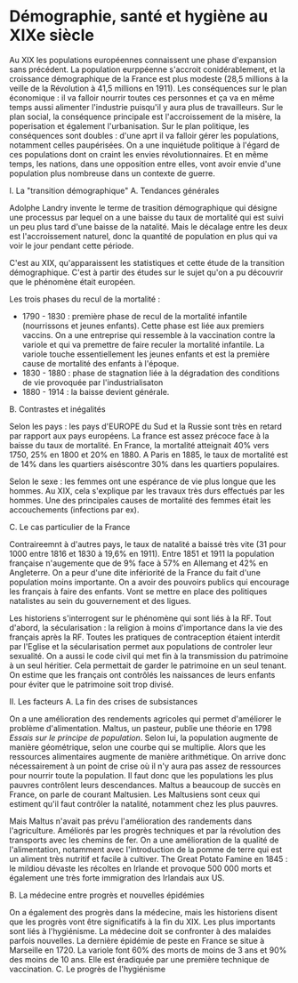 # Démographie, santé et hygiène au XIXe siècle

Au XIX les populations européennes connaissent une phase d'expansion sans précédent. La population eurppéenne s'accroit conidérablement, et la croissance démographique de la France est plus modeste (28,5 millions à la veille de la Révolution à 41,5 millions en 1911). Les conséquences sur  le plan économique : il va falloir nourrir toutes ces personnes et ça va en même temps aussi alimenter l'industrie puisqu'il y aura plus de travailleurs. Sur le plan social, la conséquence principale est l'accroissement de la misère, la poperisation et également l'urbanisation. Sur le plan politique, les conséquences sont doubles : d'une aprt il va falloir gérer les populations, notamment celles paupérisées. On a une inquiétude politique à l'égard de ces populations dont on craint les envies révolutionnaires. Et en même temps, les nations, dans une opposition entre elles, vont avoir envie d'une population plus nombreuse dans un contexte de guerre. 

I. La "transition démographique"
A. Tendances générales 

Adolphe Landry invente le terme de trasition démographique qui désigne une processus par lequel on a une baisse du taux de mortalité qui est suivi un peu plus tard d'une baisse de la natalité. Mais le décalage entre les deux est l'accroissement naturel, donc la quantité de population en plus qui va voir le jour pendant cette période. 

C'est au XIX, qu'apparaissent les statistiques et cette étude de la transition démographique. C'est à partir des études sur le sujet qu'on a pu découvrir que le phénomène était européen. 

Les trois phases du recul de la mortalité : 
- 1790 - 1830 : première phase de recul de la mortalité infantile (nourrissons et jeunes enfants). Cette phase est liée aux premiers vaccins. On a une entreprise qui ressemble à la vaccination contre la variole et qui va premettre de faire reculer la mortalité infantile. La variole touche essentiellement les jeunes enfants et est la première cause de mortalité des enfants à l'époque. 
- 1830 - 1880 : phase de stagnation liée à la dégradation des conditions de vie provoquée par l'industrialisaton 
- 1880 - 1914 : la baisse devient générale. 

B. Contrastes et inégalités 

Selon les pays : les pays d'EUROPE du Sud et la Russie sont très en retard par rapport aux pays européens. La france est assez précoce face à la baisse du taux de mortalité. En France, la mortalité atteignait 40% vers 1750, 25% en 1800 et 20% en 1880. A Paris en 1885, le taux de mortalité est de 14% dans les quartiers aiséscontre 30% dans les quartiers populaires. 

Selon le sexe : les femmes ont une espérance de vie plus longue que les hommes. Au XIX, cela s'explique par les travaux très durs effectués par les hommes. Une des principales causes de mortalité des femmes était les accouchements (infections par ex). 

C. Le cas particulier de la France 

Contraireemnt à d'autres pays, le taux de natalité a baissé très vite (31 pour 1000 entre 1816 et 1830 à 19,6% en 1911). Entre 1851 et 1911 la population française n'augemente que de 9% face à 57% en Allemang et 42% en Angleterre. On a peur d'une dite infériorité de la France du fait d'une population moins importante. On a avoir des pouvoirs publics qui encourage les français à faire des enfants. Vont se mettre en place des politiques natalistes au sein du gouvernement et des ligues. 

Les historiens s'interrogent sur le phénomène qui sont liés à la RF. Tout d'abord, la sécularisation : la religion à moins d'importance dans la vie des français après la RF. Toutes les pratiques de contraception étaient interdit par l'Eglise et la sécularisation permet aux populations de controler leur sexualité. On a aussi le code civil qui met fin à la transmission du patrimoine à un seul héritier. Cela permettait de garder le patrimoine en un seul tenant. On estime que les français ont contrôlés les naissances de leurs enfants pour éviter que le patrimoine soit trop divisé.

II. Les facteurs 
A. La fin des crises de subsistances 

On a une amélioration des rendements agricoles qui permet d'améliorer le problème d'alimentation. Maltus, un pasteur, publie une théorie en 1798 *Essais sur le principe de population*. Selon lui, la population augmente de manière géométrique, selon une courbe qui se multiplie. Alors que les ressources alimentaires augmente de manière arithmétique. On arrive donc nécessairement à un point de crise où il n'y aura pas assez de ressources pour nourrir toute la population. Il faut donc que les populations les plus pauvres contrôlent leurs descendances. Maltus a beaucoup de succès en France, on parle de courant Maltusien. Les Maltusiens sont ceux qui estiment qu'il faut contrôler la natalité, notamment chez les plus pauvres. 

Mais Maltus n'avait pas prévu l'amélioration des randements dans l'agriculture. Améliorés par les progrès techniques et par la révolution des transports avec les chemins de fer. On a une amélioration de la qualité de l'alimentation, notamment avec l'introduction de la pomme de terre qui est un aliment très nutritif et facile à cultiver. 
The Great Potato Famine en 1845 : le mildiou dévaste les récoltes en Irlande et provoque 500 000 morts et également une très forte immigration des Irlandais aux US. 

B. La médecine entre progrès et nouvelles épidémies

On a également des progrès dans la médecine, mais les historiens disent que les progrès vont être significatifs à la fin du XIX. Les plus importants sont liés à l'hygiénisme. La médecine doit se confronter à des malaides parfois nouvelles. La dernière épidémie de peste en France se situe à Marseille en 1720. La variole font 60% des morts de moins de 3 ans et 90% des moins de 10 ans. Elle est éradiquée par une première technique de vaccination. 
C. Le progrès de l'hygiénisme 